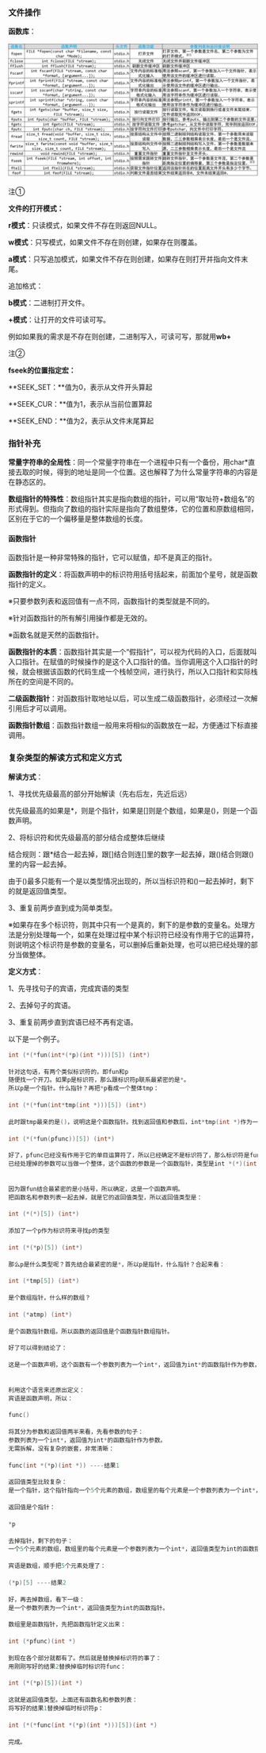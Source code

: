 ### 文件操作

**函数库**：

![C语言文件IO函数表](C语言文件IO函数表.png)

注①

**文件的打开模式：**

**r模式**：只读模式，如果文件不存在则返回NULL。

**w模式**：只写模式，如果文件不存在则创建，如果存在则覆盖。

**a模式**：只写追加模式，如果文件不存在则创建，如果存在则打开并指向文件末尾。

追加格式：

**b模式**：二进制打开文件。

**+模式**：让打开的文件可读可写。

例如如果我的需求是不存在则创建，二进制写入，可读可写，那就用**wb+**

注②

**fseek的位置指定宏：**

**SEEK_SET：**值为0，表示从文件开头算起

**SEEK_CUR：**值为1，表示从当前位置算起

**SEEK_END：**值为2，表示从文件末尾算起



### 指针补充

**常量字符串的全局性**：同一个常量字符串在一个进程中只有一个备份，用char*直接去取的时候，得到的地址是同一个位置。这也解释了为什么常量字符串的内容是在静态区的。

**数组指针的特殊性**：数组指针其实是指向数组的指针，可以用“取址符+数组名”的形式得到。但指向了数组的指针实际是指向了数组整体，它的位置和原数组相同，区别在于它的一个偏移量是整体数组的长度。

#### 函数指针

函数指针是一种非常特殊的指针，它可以赋值，却不是真正的指针。

**函数指针的定义**：将函数声明中的标识符用括号括起来，前面加个星号，就是函数指针的定义。

※只要参数列表和返回值有一点不同，函数指针的类型就是不同的。

※针对函数指针的所有解引用操作都是无效的。

※函数名就是天然的函数指针。

**函数指针的本质**：函数指针其实是一个“假指针”，可以视为代码的入口，后面就叫入口指针。在赋值的时候操作的是这个入口指针的值。当你调用这个入口指针的时候，就会根据该函数的代码生成一个栈帧空间，进行执行，所以入口指针和实际栈所在的空间是不同的。

**二级函数指针**：对函数指针取地址以后，可以生成二级函数指针，必须经过一次解引用后才可以调用。

**函数指针数组**：函数指针数组一般用来将相似的函数放在一起，方便通过下标直接调用。

### 复杂类型的解读方式和定义方式

**解读方式**：

1、寻找优先级最高的部分开始解读（先右后左，先近后远）

​	优先级最高的如果是*，则是个指针，如果是[]则是个数组，如果是()，则是一个函数声明。

2、将标识符和优先级最高的部分结合成整体后继续

​	结合规则：跟*结合一起去掉，跟[]结合则连[]里的数字一起去掉，跟()结合则跟()里的内容一起去掉。

​	由于()最多只能有一个是以类型情况出现的，所以当标识符和()一起去掉时，剩下的就是返回值类型。

3、重复前两步直到成为简单类型。

※如果存在多个标识符，则其中只有一个是真的，剩下的是参数的变量名。处理方法是分别处理每一个，如果在处理过程中某个标识符已经没有作用于它的运算符，则说明这个标识符是参数的变量名，可以删掉后重新处理，也可以把已经处理的部分当做整体。

**定义方式**：

1、先寻找句子的宾语，完成宾语的类型

2、去掉句子的宾语。

3、重复前两步直到宾语已经不再有定语。



以下是一个例子。

```c
int (*(*fun(int*(*p)(int *)))[5]) (int*)

针对这句话，有两个类似标识符的，即fun和p
随便找一个开刀。如果p是标识符，那么跟标识符p联系最紧密的是*。
所以p是一个指针。什么指针？再把*p看成一个整体tmp：

int (*(*fun(int*tmp(int *)))[5]) (int*)

此时跟tmp最亲的是()，说明这是个函数指针。找到返回值和参数后，int*tmp(int *)作为一个整体pfunc继续处理：

int (*(*fun(pfunc))[5]) (int*)

好了，pfunc已经没有作用于它的单目运算符了，所以已经确定不是标识符了，那么标识符是fun。
已经处理掉的参数可以当做一个整体，这个函数的参数是一个函数指针，类型是int *(*)(int *)

    
因为跟fun结合最紧密的是小括号，所以确定，这是一个函数声明。
把函数名和参数列表一起去掉，就是它的返回值类型，所以返回值类型是：

int (*(*)[5]) (int*)

添加了一个p作为标识符来寻找p的类型
    
int (*(*p)[5]) (int*)
    
那么p是什么类型呢？首先结合最紧密的是*，所以p是指针，什么指针？合起来看：

int (*tmp[5]) (int*)

是个数组指针，什么样的数组？

int (*atmp) (int*)

是个函数指针数组。所以函数的返回值是个函数指针数组指针。

好了可以得到结论了：

这是一个函数声明，这个函数有一个参数列表为一个int*，返回值为int*的函数指针作为参数，返回值是一个指针，这个指针指向一个5个元素的数组，数组里的每个元素是一个参数列表为一个int*，返回值类型为int的函数指针。


利用这个语言来还原出定义：
宾语是函数声明，所以：

func()

将其分为参数和返回值两半来看，先看参数的句子：
参数列表为一个int*，返回值为int*的函数指针作为参数。
无需拆解，没有复杂的嵌套，非常清晰：

func(int *(*p)(int *)) ----结果1

返回值类型比较复杂：
是一个指针，这个指针指向一个5个元素的数组，数组里的每个元素是一个参数列表为一个int*，返回值类型为int的函数指针。

返回值是个指针：

*p

去掉指针，剩下的句子：
一个5个元素的数组，数组里的每个元素是一个参数列表为一个int*，返回值类型为int的函数指针。
    
宾语是数组，顺手把5个元素处理了：

(*p)[5] ----结果2
    
好，再去掉数组，看下一级：
是一个参数列表为一个int*，返回值类型为int的函数指针。

数组里是函数指针，先把函数指针定义出来：

int (*pfunc)(int *)

到现在各个部分就都有了。然后就是替换掉标识符的事了：
用刚刚写好的结果2替换掉临时标识符func：

int (*(*p)[5])(int *)

这就是返回值类型。上面还有函数名和参数列表：
将写好的结果1替换掉临时标识符p：

int (*(*func(int *(*p)(int *)))[5])(int *)

完成。
```





